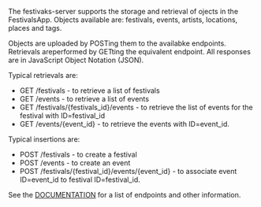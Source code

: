 The festivaks-server supports the storage and retrieval of ojects in the FestivalsApp. Objects available are: festivals, events, artists, locations, places and tags.

Objects are uploaded by POSTing them to the availabke endpoints. Retrievals areperformed by GETting the equivalent endpoint. All responses are in JavaScript Object Notation (JSON).

Typical retrievals are:
* GET /festivals - to retrieve a list of festivals
* GET /events - to retrieve a list of events
* GET /festivals/{festivals_id}/events - to retrieve the list of events for the festival with ID=festival_id
* GET /events/{event_id} - to retrieve the events with ID=event_id.

Typical insertions are:
* POST /festivals - to create a festival
* POST /events - to create an event
* POST /festivals/{festival_id}/events/{event_id} - to associate event ID=event_id to festival ID=festival_id.

See the [DOCUMENTATION](https://github.com/BramVan-Oosterhout/festivals-docker/blob/main/festivals-server/DOCUMENTATION.md) for a list of endpoints and other information.